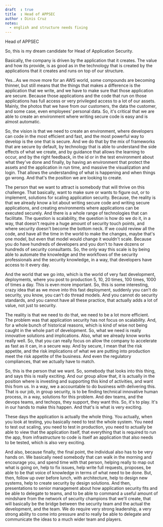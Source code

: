 ```yaml
---
draft  : true
title  : Head of APPSEC
author : Dinis Cruz
notes:
  - english and structure needs fixing
---
```


Head of APPSEC

So, this is my dream candidate for Head of Application Security.

Basically, the company is driven by the application that it creates. The value and how its provide, is as good as in the technology that is created by the applications that it creates and runs on top of our structure.

Yes...As we move more for an AWS world, some compounds are becoming thinner, but still means that the things that makes a difference is the application that we write, and we have to make sure that those application are secure. Because those applications and the code that run on those applications has full access or very privileged access to a lot of our assets. Mainly, the photos that we have from our customers, the data the customer, and some case, even employees’ personal data. So, it's critical that we are able to create an environment where writing secure code is easy and is almost automatic. 

So, the vision is that we need to create an environment, where developers can code in the most efficient and fast, and the most powerful way to develop is the one that is secure. And we do that by the mix of frameworks that are secure by default, by technology that is able to understand the side effects of what we create, and by guidance that allows the learning to occur, and by the right feedback, in the id or in the test environment about what they've done and finally, by having an environment that protect the assets and the application in run time, and massive the visualization and login. That allows the understanding of what is happening and when things go wrong. And that's the position we are looking to create.

The person that we want to attract is somebody that will thrive on this challenge. That basically, want to make sure or wants to figure out, or to implement, solutions for scaling application security. Because, the reality is that we already know a lot about writing secure code and writing secure applications, and creating environments where applications can be executed securely. And there is a whole range of technologies that can facilitate. The question is scalability, the question is how do we do it, in a way, that doesn't require a huge amount of security touch points, and where security doesn't become the bottom neck. If we could review all the code, and have all the time in the world to make the changes, maybe that's one model, but even that model would change it wouldn't scale. Because you do have hundreds of developers and you don't to have dozens or hundreds of security consultants. So, the only way this scale is by being able to automate the knowledge and the workflows of the security professionals and the security knowledge, in a way, that developers have access to it every day.

And the world that we go into, which is the world of very fast development, deployments, where you post to production 5, 10, 20 times, 100 times, 1000 of times a day. This is even more important. So, this is some interesting, crazy idea that as we move into this fast deployment, suddenly you can't do security, you know, you can't do thread models. And you cannot do security standards, and you cannot have all these practice, that actually adds a lot of value, not just to security. 

The reality is that we need to do that, we need to be a lot more efficient. The problem was that application security has not focus on scalability. And, for a whole bunch of historical reasons, which is kind of wise not being caught in the whole part of development. So, what we need is really innovative solutions and implications. Also, what we already know works really well. So, that you can really focus on allow the company to accelerate as fast as it can, in a secure way. And by secure, I mean that the risk appetite, and the risk implications of what we are putting into production meet the risk appetite of the business. And even the regulatory compliances, that we actually have to match.

So, this is the person that we want. So, somebody that looks into this thing, and says this is really exciting. And our group allow that, it is actually in the position where is investing and supporting this kind of activities, and want this from us. In a way, we a accountable to do business with delivering this. That is our job, in group security, is to be finding technical innovative human process, in a way, solutions for this problem. And dev teams, and the devops teams, and techops, they support, they want this. So, it's to play. It's in our hands to make this happen. And that's is what is very exciting.

These days the application is actually the whole thing. You actually, when you look at testing, you basically need to test the whole system. You need to test out scaling, you need to test in production, you need to actually be able to view that the application itself, that everything that is required to run the app, from infrastructure to code is itself an application that also needs to be tested, which is also very exciting.

And also, because finally, the final point, the individual also has to be very hands on. We basically need somebody that can walk in the morning and encourage you, and spend time with that person, helping really to map out what is going on, help to fix issues, help write full requests, proposes, be able to be that voice of knowledge in terms of what need to be done. But, then, follow up over before lunch, with architecture, help to design new systems, help to create security by design solutions. And then, presentations to senior management about how application security fits and be able to delegate to teams, and to be able to command a useful amount of mindshare from the network of security champions that we'll create, that will basically be the bridge between the security team and the actual the development, and the team. We do require very strong leadership, a very strong ability to come into pressure and to really be able to delegate and communicate the ideas to a much wider team and players.

